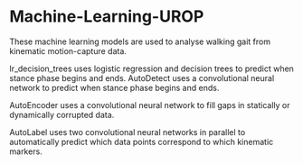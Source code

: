 # Machine-Learning-UROP
These machine learning models are used to analyse walking gait from kinematic motion-capture data.

lr_decision_trees uses logistic regression and decision trees to predict when stance phase begins and ends.
AutoDetect uses a convolutional neural network to predict when stance phase begins and ends.

AutoEncoder uses a convolutional neural network to fill gaps in statically or dynamically corrupted data.

AutoLabel uses two convolutional neural networks in parallel to automatically predict which data points correspond to which kinematic markers.
